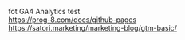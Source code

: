 fot GA4 Analytics test<br>
https://prog-8.com/docs/github-pages<br>
https://satori.marketing/marketing-blog/gtm-basic/
